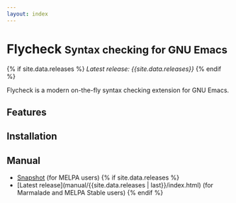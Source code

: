 ```yaml
---
layout: index
---
```


Flycheck <small>Syntax checking for GNU Emacs</small>
=====================================================

{% if site.data.releases %}
*Latest release: {{site.data.releases}}*
{% endif %}

Flycheck is a modern on-the-fly syntax checking extension for GNU Emacs.

Features
--------

Installation
------------

Manual
------

- [Snapshot](manual/latest/index.html) (for MELPA users)
{% if site.data.releases %}
- [Latest release](manual/{{site.data.releases | last}}/index.html) (for
Marmalade and MELPA Stable users)
{% endif %}

